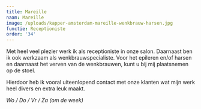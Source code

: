 ```yaml
---
title: Mareille
naam: Mareille
image: /uploads/kapper-amsterdam-mareille-wenkbrauw-harsen.jpg
functie: Receptioniste
order: '34'
---
```


Met heel veel plezier werk ik als receptioniste in onze salon. Daarnaast ben ik ook werkzaam als wenkbrauwspecialiste. Voor het epileren en/of harsen en daarnaast het verven van de wenkbrauwen, kunt u bij mij plaatsnemen op de stoel.

Hierdoor heb ik vooral uiteenlopend contact met onze klanten wat mijn werk heel divers en extra leuk maakt.

*Wo / Do / Vr / Za (om de week)*
